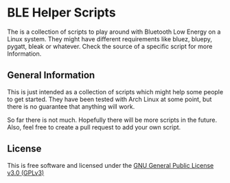 BLE Helper Scripts
==================

The is a collection of scripts to play around with Bluetooth Low Energy on a Linux system.
They might have different requirements like bluez, bluepy, pygatt, bleak or whatever.
Check the source of a specific script for more Information.


General Information
-------------------

This is just intended as a collection of scripts which might help some people to get started.
They have been tested with Arch Linux at some point, but there is no guarantee that anything
will work.

So far there is not much. Hopefully there will be more scripts in the future. Also, feel
free to create a pull request to add your own script.


License
-------

This is free software and licensed under the
[GNU General Public License v3.0 (GPLv3)](https://www.gnu.org/licenses/gpl-3.0.txt)

